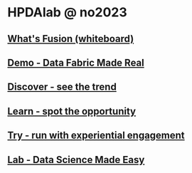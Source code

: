 # HPDAlab @ no2023


## [What's Fusion (whiteboard)](f00-fusion.md)

## [Demo - Data Fabric Made Real](demo/udf-cancer-imaging.md)


## [Discover - see the trend](f01-discover.md)


## [Learn - spot the opportunity](f02-learn.md)


## [Try - run with experiential engagement](f03-try.md)


## [Lab - Data Science Made Easy](lab/hpdalab-license-plate.md)
